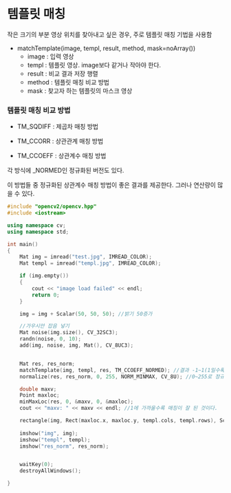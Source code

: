 # 템플릿 매칭

작은 크기의 부분 영상 위치를 찾아내고 싶은 경우, 주로 템플릿 매칭 기법을 사용함

- matchTemplate(image, templ, result, method, mask=noArray())
    - image : 입력 영상
    - templ : 템플릿 영상. image보다 같거나 작아야 한다.
    - result : 비교 결과 저장 행렬
    - method : 템플릿 매칭 비교 방법
    - mask : 찾고자 하는 템플릿의 마스크 영상

### 템플릿 매칭 비교 방법

- TM_SQDIFF : 제곱차 매칭 방법

- TM_CCORR : 상관관계 매칭 방법

- TM_CCOEFF : 상관계수 매칭 방법

각 방식에 _NORMED인 정규화된 버전도 있다.

이 방법들 중 정규화된 상관계수 매칭 방법이 좋은 결과를 제공한다. 그러나 연산량이 많을 수 있다.

~~~cpp
#include "opencv2/opencv.hpp"
#include <iostream>

using namespace cv;
using namespace std;

int main()
{
	Mat img = imread("test.jpg", IMREAD_COLOR);
	Mat templ = imread("templ.jpg", IMREAD_COLOR);

	if (img.empty())
	{
		cout << "image load failed" << endl;
		return 0;
	}

	img = img + Scalar(50, 50, 50); //밝기 50증가

	//가우시안 잡음 넣기
	Mat noise(img.size(), CV_32SC3);
	randn(noise, 0, 10);
	add(img, noise, img, Mat(), CV_8UC3);


	Mat res, res_norm;
	matchTemplate(img, templ, res, TM_CCOEFF_NORMED); //결과 -1~1(1일수록 가까움)
	normalize(res, res_norm, 0, 255, NORM_MINMAX, CV_8U); //0~255로 정규화

	double maxv;
	Point maxloc;
	minMaxLoc(res, 0, &maxv, 0, &maxloc);
	cout << "maxv: " << maxv << endl; //1에 가까울수록 매칭이 잘 된 것이다.

	rectangle(img, Rect(maxloc.x, maxloc.y, templ.cols, templ.rows), Scalar(0, 0, 255), 2); //네모 그리기
	
	imshow("img", img);
	imshow("templ", templ);
	imshow("res_norm", res_norm);


	waitKey(0);
	destroyAllWindows();

}

~~~

